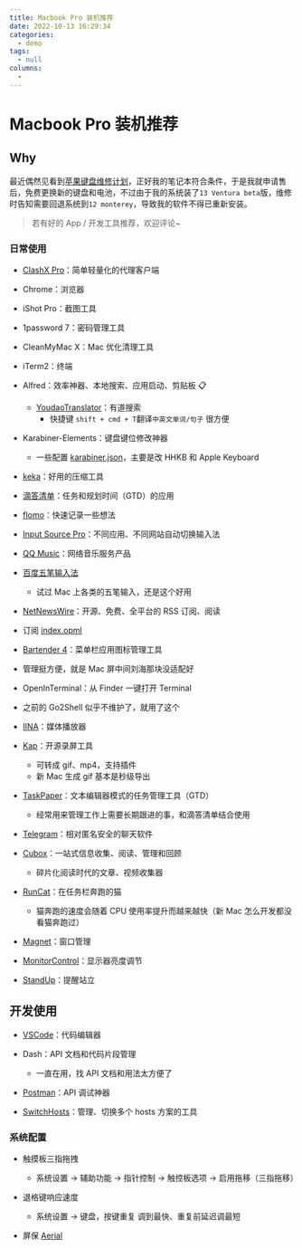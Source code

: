 ```yaml
---
title: Macbook Pro 装机推荐
date: 2022-10-13 16:29:34
categories: 
  - demo
tags: 
  - null
columns: 
  - 
---
```

# Macbook Pro 装机推荐

## Why

最近偶然见看到[苹果键盘维修计划](https://support.apple.com/zh-cn/keyboard-service-program-for-mac-notebooks)，正好我的笔记本符合条件，于是我就申请售后，免费更换新的键盘和电池，不过由于我的系统装了`13 Ventura beta`版，维修时告知需要回退系统到`12 monterey`，导致我的软件不得已重新安装。

> 若有好的 App / 开发工具推荐，欢迎评论~

### 日常使用

- [ClashX Pro](https://github.com/yichengchen/clashX#install)：简单轻量化的代理客户端

- Chrome：浏览器

- iShot Pro：截图工具

- 1password 7：密码管理工具

- CleanMyMac X：Mac 优化清理工具

- iTerm2：终端

- Alfred：效率神器、本地搜索、应用启动、剪贴板 📋
  - [YoudaoTranslator](https://github.com/wensonsmith/YoudaoTranslator)：有道搜索
    - 快捷键 `shift + cmd + T`翻译`中英文单词/句子` 很方便

- Karabiner-Elements：键盘键位修改神器
  - 一些配置 [karabiner.json](https://gist.github.com/ycjcl868/3933cb65acedb5d771855dee927781d8)，主要是改 HHKB 和 Apple Keyboard

- [keka](https://www.keka.io/en/)：好用的压缩工具

- [滴答清单](https://dida365.com/)：任务和规划时间（GTD）的应用

- [flomo](https://flomoapp.com/)：快速记录一些想法

- [Input Source Pro](https://inputsource.pro/)：不同应用、不同网站自动切换输入法

- [QQ Music](https://y.qq.com/)：网络音乐服务产品

- [百度五笔输入法](https://srf.baidu.com/input/mac.html)
  - 试过 Mac 上各类的五笔输入，还是这个好用
- [NetNewsWire](https://netnewswire.com/)：开源、免费、全平台的 RSS 订阅、阅读

- 订阅 [index.opml](https://github.com/ycjcl868/feeds/blob/master/index.opml)

- [Bartender 4](https://www.macbartender.com/Bartender4/)：菜单栏应用图标管理工具

- 管理挺方便，就是 Mac 屏中间刘海那块没适配好

- OpenInTerminal：从 Finder 一键打开 Terminal

- 之前的 Go2Shell 似乎不维护了，就用了这个

- [IINA](https://iina.io/)：媒体播放器

- [Kap](https://getkap.co/)：开源录屏工具
  - 可转成 gif、mp4，支持插件
  - 新 Mac 生成 gif 基本是秒级导出

- [TaskPaper](https://www.taskpaper.com/)：文本编辑器模式的任务管理工具（GTD）
  - 经常用来管理工作上需要长期跟进的事，和滴答清单结合使用

- [Telegram](https://telegram.org/)：相对匿名安全的聊天软件

- [Cubox](https://cubox.pro/)：一站式信息收集、阅读、管理和回顾
  - 碎片化阅读时代的文章、视频收集器

- [RunCat](https://kyome.io/runcat/index.html?lang=en)：在任务栏奔跑的猫
  - 猫奔跑的速度会随着 CPU 使用率提升而越来越快（新 Mac 怎么开发都没看猫奔跑过）

- [Magnet](https://magnet.crowdcafe.com/)：窗口管理
- [MonitorControl](https://github.com/MonitorControl/MonitorControl)：显示器亮度调节
- [StandUp](https://apps.apple.com/jp/app/standup/id1439378680?l=en&mt=12)：提醒站立

## 开发使用

- [VSCode](https://code.visualstudio.com/)：代码编辑器
- Dash：API 文档和代码片段管理
  - 一直在用，找 API 文档和用法太方便了

- [Postman](https://www.postman.com/)：API 调试神器

- [SwitchHosts](https://github.com/oldj/SwitchHosts)：管理、切换多个 hosts 方案的工具

### 系统配置

- 触摸板三指拖拽
  - 系统设置 → 辅助功能 → 指针控制 → 触控板选项 → 启用拖移（三指拖移）

- 退格键响应速度
  - 系统设置 → 键盘，按键重复 调到最快、重复前延迟调最短

- 屏保 [Aerial](https://aerialscreensaver.github.io/)
